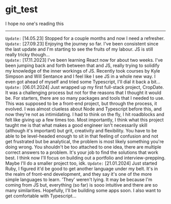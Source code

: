 # git_test
I hope no one's reading this
<hr/>


`Update:` [14.05.23] Stopped for a couple months and now I need a refresher. <br/>
`Update:` [27.09.23] Enjoying the journey so far. I've been consistent since the last update and I'm starting to see the fruits of my labour. JS is still really tricky though... <br/>
`Update:` [17.11.2023] I've been learning React now for about two weeks. I've been jumping back and forth between that and JS, really trying to solidify my knowledge of the inner workings of JS. Recently took courses by Kyle Simpson and Will Sentance and I feel like I see JS in a whole new way. I even got ahead of myself and tried some Typescript, I'll dial it back a bit... <br/>
`Update:` [06.01.2024] Just wrapped up my first full-stack project, CropDate. It was a challenging process but not for the reasons that I thought it would be. For starters, there are so many packages and tools that I needed to use. This was supposed to be a front-end project, but through the process, it evolved. I was almost clueless about Node and Typescript before this, and now they're not as intimidating. I had to think on the fly, I hit roadblocks and felt like giving up a few times too. Most importantly, I think what this project taught me is that what makes a good engineer isn't necessarily skill (although it's important) but grit, creativity and flexibility. You have to be able to be level-headed enough to sit in that feeling of confusion and not get frustrated but be analytical, the problem is most likely something you're doing wrong. You shouldn't be too attached to one idea, there are multiple correct answers to a problem. It's your job to find the solutions that work best. I think now I'll focus on building out a portfolio and interview-prepping. Maybe I'll do a smaller project too, idk.
`Update:` [21.01.2024] Just started Ruby, I figured it'd be good to get another language under my belt. It's in the realm of front-end development, and they say it's one of the more simple languages to learn. 'They' weren't lying. It may be because I'm coming from JS but, everything (so far) is sooo intuitive and there are so many similarities. Hopefully, I'll be building some apps soon. I also want to get comfortable with Typescript... 
